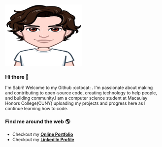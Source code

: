 
<img src="https://github.com/sabrisonmez54/sabrisonmez54/blob/master/avatar.png" alt="avatar"
	title="my cartoon avatar" width="250" height="200" />
### Hi there 👋
I'm Sabri! Welcome to my Github :octocat: . I'm passionate about making and contributing to open-source code, creating technology to help people, and building community.I am a computer science student at Macaulay Honors College(CUNY) uploading my projects and progress here as I continue learning how to code.

### Find me around the web 🌎
- Checkout my [**Online Portfolio**](https://sabriumut.com/)
- Checkout my [**Linked In Profile**](https://www.linkedin.com/in/sabrisonmez/)

<!--
**sabrisonmez54/sabrisonmez54** is a ✨ _special_ ✨ repository because its `README.md` (this file) appears on your GitHub profile.

Here are some ideas to get you started:

- 🔭 I’m currently working on ...
- 🌱 I’m currently learning ...
- 👯 I’m looking to collaborate on ...
- 🤔 I’m looking for help with ...
- 💬 Ask me about ...
- 📫 How to reach me: ...
- 😄 Pronouns: ...
- ⚡ Fun fact: ...
-->
